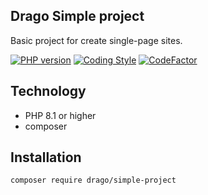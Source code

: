 ## Drago Simple project
Basic project for create single-page sites.

[![PHP version](https://badge.fury.io/ph/drago-ex%2Fsimple-project.svg)](https://badge.fury.io/ph/drago-ex%2Fsimple-project)
[![Coding Style](https://github.com/drago-ex/simple-project/actions/workflows/coding-style.yml/badge.svg)](https://github.com/drago-ex/simple-project/actions/workflows/coding-style.yml)
[![CodeFactor](https://www.codefactor.io/repository/github/drago-ex/simple-project/badge)](https://www.codefactor.io/repository/github/drago-ex/simple-project)

## Technology
- PHP 8.1 or higher
- composer

## Installation
```
composer require drago/simple-project
```
